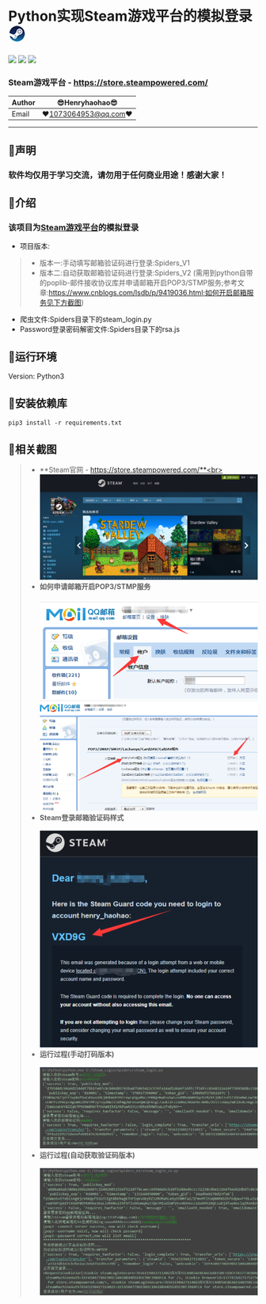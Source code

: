 Python实现Steam游戏平台的模拟登录 ![enter image description here](Pic/logo.png)
===========================
![](https://img.shields.io/badge/Python-3.6.3-green.svg) ![](https://img.shields.io/badge/requests-2.18.4-green.svg) ![](https://img.shields.io/badge/PyExecJS-1.5.1-green.svg) 
### Steam游戏平台 - https://store.steampowered.com/
|Author|:sunglasses:Henryhaohao:sunglasses:|
|---|---
|Email|:hearts:1073064953@qq.com:hearts:

      
****
## :dolphin:声明
### 软件均仅用于学习交流，请勿用于任何商业用途！感谢大家！
## :dolphin:介绍
### 该项目为[Steam游戏平台](https://store.steampowered.com/)的模拟登录
- 项目版本:
> - 版本一:手动填写邮箱验证码进行登录:Spiders_V1
> - 版本二:自动获取邮箱验证码进行登录:Spiders_V2 (需用到python自带的poplib-邮件接收协议库并申请邮箱开启POP3/STMP服务;参考文章:https://www.cnblogs.com/lsdb/p/9419036.html;如何开启邮箱服务见下方截图)
- 爬虫文件:Spiders目录下的steam_login.py
- Password登录密码解密文件:Spiders目录下的rsa.js
## :dolphin:运行环境
Version: Python3
## :dolphin:安装依赖库
```
pip3 install -r requirements.txt
```
## :dolphin:**相关截图**
> - **Steam官网 - https://store.steampowered.com/**<br><br>
![enter image description here](Pic/steam.png)
> - **如何申请邮箱开启POP3/STMP服务**<br><br>
![enter image description here](Pic/1.png)
![enter image description here](Pic/2.png)
> - **Steam登录邮箱验证码样式**<br><br>
![enter image description here](Pic/4.png)
> - **运行过程(手动打码版本)**<br><br>
![enter image description here](Pic/run.png)
> - **运行过程(自动获取验证码版本)**<br><br>
![enter image description here](Pic/run_1.png)



